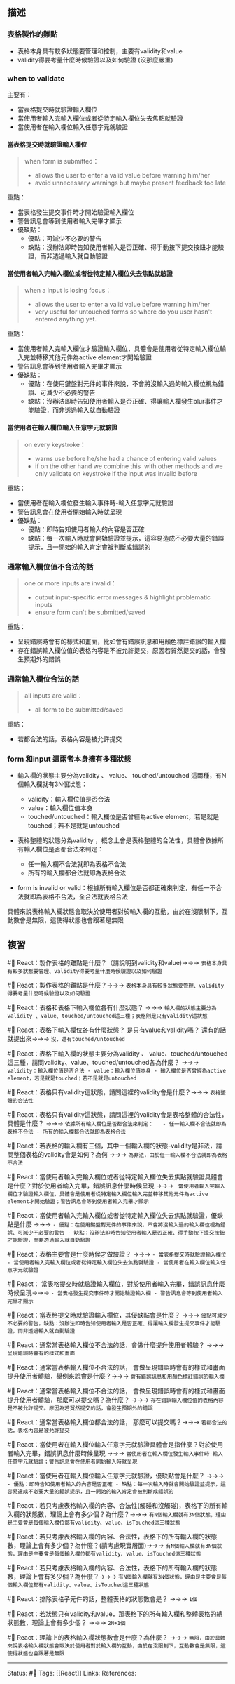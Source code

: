 ## 描述


### 表格製作的難點
- 表格本身具有較多狀態要管理和控制，主要有validity和value
- validity得要考量什麼時候驗證以及如何驗證 (沒那麼嚴重)



### when to validate
主要有：
- 當表格提交時就驗證輸入欄位
- 當使用者輸入完輸入欄位或者從特定輸入欄位失去焦點就驗證
- 當使用者在輸入欄位輸入任意字元就驗證


#### 當表格提交時就驗證輸入欄位
> when form is submitted：
>- allows the user to enter a valid value before warning him/her 
>- avoid unnecessary warnings but maybe present feedback too late 

重點：
- 當表格發生提交事件時才開始驗證輸入欄位
- 警告訊息會等到使用者輸入完畢才顯示
- 優缺點：
	- 優點：可減少不必要的警告
	- 缺點：沒辦法即時告知使用者輸入是否正確、得手動按下提交按鈕才能驗證，而非透過輸入就自動驗證
#### 當使用者輸入完輸入欄位或者從特定輸入欄位失去焦點就驗證

> when a input is losing focus：
> - allows the user to enter a valid value before warning him/her 
> - very useful for untouched forms so where do you user hasn't entered anything yet.

重點：
- 當使用者輸入完輸入欄位才驗證輸入欄位，具體會是使用者從特定輸入欄位輸入完並轉移其他元件為active element才開始驗證
- 警告訊息會等到使用者輸入完畢才顯示
- 優缺點：
	- 優點：在使用鍵盤對元件的事件來說，不會將沒輸入過的輸入欄位視為錯誤、可減少不必要的警告
	- 缺點：沒辦法即時告知使用者輸入是否正確、得讓輸入欄發生blur事件才能驗證，而非透過輸入就自動驗證





#### 當使用者在輸入欄位輸入任意字元就驗證
> on every keystroke：
>- warns use before he/she had a chance of entering valid values 
>- if on the other hand we combine this  with other methods and we only validate on keystroke if the input was invalid before


重點：
- 當使用者在輸入欄位發生輸入事件時-輸入任意字元就驗證
- 警告訊息會在使用者開始輸入時就呈現
- 優缺點：
	- 優點：即時告知使用者輸入的內容是否正確
	- 缺點：每一次輸入時就會開始驗證並提示，這容易造成不必要大量的錯誤提示，且一開始的輸入肯定會被判斷成錯誤的




###  通常輸入欄位值不合法的話

> one or more inputs are invalid：
> - output input-specific error messages & highlight problematic inputs
> - ensure form can't be submitted/saved


重點：
- 呈現錯誤時會有的樣式和畫面，比如會有錯誤訊息和用顏色標註錯誤的輸入欄
- 存在錯誤輸入欄位值的表格內容是不被允許提交，原因若貿然提交的話，會發生預期外的錯誤


### 通常輸入欄位合法的話
 
> all inputs are valid：
> - all form to be submitted/saved

重點：
- 若都合法的話，表格內容是被允許提交

###  form 和input 這兩者本身擁有多種狀態

- 輸入欄的狀態主要分為validity 、 value、 touched/untouched 這兩種，有N個輸入欄就有3N個狀態：
	- validity：輸入欄位值是否合法
	- value：輸入欄位值本身
	- touched/untouched：輸入欄位是否曾經為active element，若是就是touched；若不是就是untouched
- 表格整體的狀態分為validity ，概念上會是表格整體的合法性，具體會依據所有輸入欄位是否都合法來判定：
	- 任一輸入欄不合法就即為表格不合法
	- 所有的輸入欄都合法就即為表格合法

- form is invalid or valid：根據所有輸入欄位是否都正確來判定，有任一不合法就即為表格不合法，全合法就表格合法


具體來說表格輸入欄狀態會取決於使用者對於輸入欄的互動，由於在沒限制下，互動數會是無限，這使得狀態也會跟著是無限

## 複習


#🧠 React：製作表格的難點是什麼？（請說明到validity和value)->->-> `表格本身具有較多狀態要管理、validity得要考量什麼時候驗證以及如何驗證`
<!--SR:!2023-03-26,41,230-->


#🧠 React：製作表格的難點是什麼？->->-> `表格本身具有較多狀態要管理、validity得要考量什麼時候驗證以及如何驗證`
<!--SR:!2023-03-21,39,230-->

#🧠 React：表格和表格下輸入欄位各有什麼狀態？ ->->-> `輸入欄的狀態主要分為validity 、value、touched/untouched這三種；表格則是只有validity這狀態`
<!--SR:!2023-08-26,194,250-->

#🧠  React：表格下輸入欄位各有什麼狀態？ 是只有value和validity嗎？ 還有的話就提出來->->-> `沒，還有touched/untouched`
<!--SR:!2023-08-16,186,250-->

#🧠 React：表格下輸入欄的狀態主要分為validity 、 value、touched/untouched 這三種，請問validity、value、touched/untouched各為什麼？ ->->-> `	- validity：輸入欄位值是否合法 - value：輸入欄位值本身 - 輸入欄位是否曾經為active element，若是就是touched；若不是就是untouched`
<!--SR:!2023-08-02,178,250-->


#🧠 React：表格只有validity這狀態，請問這裡的validity會是什麼？->->-> `表格整體的合法性`
<!--SR:!2023-08-17,185,250-->

#🧠 React：表格只有validity這狀態，請問這裡的validity會是表格整體的合法性，具體是什麼？ ->->-> `依據所有輸入欄位是否都合法來判定：	- 任一輸入欄不合法就即為表格不合法 - 所有的輸入欄都合法就即為表格合法`
<!--SR:!2023-08-24,192,250-->

#🧠 React：若表格的輸入欄有三個，其中一個輸入欄的狀態-validity是非法，請問整個表格的validity會是如何？為何 ->->-> `為非法，由於任一輸入欄不合法就即為表格不合法`
<!--SR:!2023-08-21,189,250-->

#🧠 React：當使用者輸入完輸入欄位或者從特定輸入欄位失去焦點就驗證具體會是什麼？對於使用者輸入完畢，錯誤訊息什麼時候呈現 ->->-> ` 當使用者輸入完輸入欄位才驗證輸入欄位，具體會是使用者從特定輸入欄位輸入完並轉移其他元件為active element才開始驗證；警告訊息會等到使用者輸入完畢才顯示`
<!--SR:!2023-08-22,190,250-->


#🧠 React：當使用者輸入完輸入欄位或者從特定輸入欄位失去焦點就驗證，優缺點是什麼 ->->-> `- 優點：在使用鍵盤對元件的事件來說，不會將沒輸入過的輸入欄位視為錯誤、可減少不必要的警告 - 缺點：沒辦法即時告知使用者輸入是否正確、得手動按下提交按鈕才能驗證，而非透過輸入就自動驗證`
<!--SR:!2023-08-21,188,250-->





#🧠 React：表格主要會是什麼時候才做驗證？ ->->-> `- 當表格提交時就驗證輸入欄位 - 當使用者輸入完輸入欄位或者從特定輸入欄位失去焦點就驗證 - 當使用者在輸入欄位輸入任意字元就驗證`
<!--SR:!2023-08-25,193,250-->

#🧠 React： 當表格提交時就驗證輸入欄位，對於使用者輸入完畢，錯誤訊息什麼時候呈現->->-> `- 當表格發生提交事件時才開始驗證輸入欄 - 警告訊息會等到使用者輸入完畢才顯示`
<!--SR:!2023-08-16,186,250-->

#🧠 React：當表格提交時就驗證輸入欄位，其優缺點會是什麼？ ->->-> `優點可減少不必要的警告，缺點：沒辦法即時告知使用者輸入是否正確、得讓輸入欄發生提交事件才能驗證，而非透過輸入就自動驗證`
<!--SR:!2023-08-09,181,250-->


#🧠 React：通常當表格輸入欄位不合法的話，會做什麼提升使用者體驗？ ->->-> `呈現錯誤時會有的樣式和畫面`
<!--SR:!2023-08-14,185,250-->

#🧠 React：通常當表格輸入欄位不合法的話， 會做呈現錯誤時會有的樣式和畫面提升使用者體驗，舉例來說會是什麼？->->-> `會有錯誤訊息和用顏色標註錯誤的輸入欄`
<!--SR:!2023-05-16,125,250-->

#🧠 React：通常當表格輸入欄位不合法的話， 會做呈現錯誤時會有的樣式和畫面提升使用者體驗，那麼可以提交嗎？為什麼？ ->->-> `存在錯誤輸入欄位值的表格內容是不被允許提交。原因為若貿然提交的話，會發生預期外的錯誤`
<!--SR:!2023-08-16,184,250-->

#🧠 React：通常當表格輸入欄位都合法的話， 那麼可以提交嗎？->->-> `若都合法的話，表格內容是被允許提交`
<!--SR:!2023-08-28,195,250-->

#🧠 React：當使用者在輸入欄位輸入任意字元就驗證具體會是指什麼？對於使用者輸入完畢，錯誤訊息什麼時候呈現 ->->-> `當使用者在輸入欄位發生輸入事件時-輸入任意字元就驗證；警告訊息會在使用者開始輸入時就呈現`
<!--SR:!2023-08-23,191,250-->

#🧠 React：當使用者在輸入欄位輸入任意字元就驗證，優缺點會是什麼？ ->->-> `	- 優點：即時告知使用者輸入的內容是否正確 - 缺點：每一次輸入時就會開始驗證並提示，這容易造成不必要大量的錯誤提示，且一開始的輸入肯定會被判斷成錯誤的`
<!--SR:!2023-08-26,194,250-->



#🧠 React：若只考慮表格輸入欄的內容、合法性(觸碰和沒觸碰)，表格下的所有輸入欄的狀態數，理論上會有多少個？為什麼？->->-> `有N個輸入欄就有3N個狀態，理由是主要會是每個輸入欄位都有validity、value、isTouched這三種狀態`
<!--SR:!2023-08-26,191,250-->

#🧠 React：若只考慮表格輸入欄的內容、合法性，表格下的所有輸入欄的狀態數，理論上會有多少個？為什麼？(請考慮現實層面)->->-> `有N個輸入欄就有3N個狀態，理由是主要會是每個輸入欄位都有validity、value、isTouched這三種狀態`
<!--SR:!2023-04-04,91,249-->


#🧠 React：若只考慮表格輸入欄的內容、合法性，表格下的所有輸入欄的狀態數，理論上會有多少個？為什麼？->->-> `有N個輸入欄就有3N個狀態，理由是主要會是每個輸入欄位都有validity、value、isTouched這三種狀態`
<!--SR:!2023-05-12,115,249-->


#🧠 React：排除表格子元件的話，整體表格的狀態數會是？ ->->-> `1個`
<!--SR:!2023-03-27,86,230-->




#🧠 React：若狀態只有validity和value，那表格下的所有輸入欄和整體表格的總狀態數，理論上會有多少個？ ->->-> `2N+1個`
<!--SR:!2023-08-06,178,250-->


#🧠 React：理論上的表格輸入欄狀態數會是什麼？為什麼？ ->->-> `無限，由於具體來說表格輸入欄狀態會取決於使用者對於輸入欄的互動，由於在沒限制下，互動數會是無限，這使得狀態也會跟著是無限`
<!--SR:!2023-02-17,74,250-->

---
Status: #🌱 
Tags:
[[React]]
Links:
References: